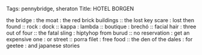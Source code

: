 Tags: pennybridge, sheraton
Title: HOTEL BORGEN
  
the bridge : the moat : the red brick buildings :: the lost key scare : lost then found :: rock : dock :: kappa : lambda :: boutique : brechó :: facial hair : three out of four :: the fatal sling : hiptyhop from burud :: no reservation : get an expensive one : or street :: porra filet : free food :: the den of the dales : for geetee : and japanese stories